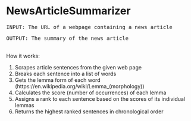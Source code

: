 # NewsArticleSummarizer
<pre>INPUT: The URL of a webpage containing a news article</pre>
<pre>OUTPUT: The summary of the news article</pre>
<br>
How it works:
<ol>
  <li>Scrapes article sentences from the given web page</li>
  <li>Breaks each sentence into a list of words</li>
  <li>Gets the lemma form of each word (https://en.wikipedia.org/wiki/Lemma_(morphology))</li>
  <li>Calculates the score (number of occurrences) of each lemma</li>
  <li>Assigns a rank to each sentence based on the scores of its individual lemmas</li>
  <li>Returns the highest ranked sentences in chronological order</li>
</ol>
